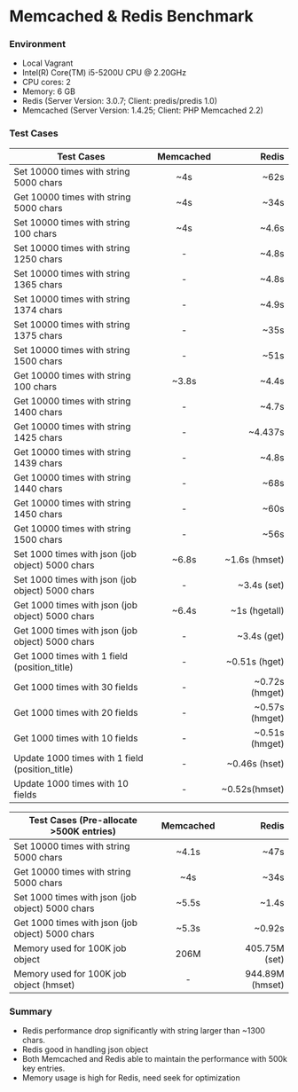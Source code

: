 # Memcached & Redis Benchmark
### Environment
- Local Vagrant 
- Intel(R) Core(TM) i5-5200U CPU @ 2.20GHz 
- CPU cores: 2
- Memory: 6 GB
- Redis (Server Version: 3.0.7; Client: predis/predis 1.0)
- Memcached (Server Version: 1.4.25; Client: PHP Memcached 2.2)

### Test Cases
| Test Cases        | Memcached           | Redis  |
| ------------- |:-------------:| -----:|
| Set 10000 times with string 5000 chars      | ~4s | ~62s |
| Get 10000 times with string 5000 chars      | ~4s | ~34s |
| Set 10000 times with string 100 chars | ~4s      |    ~4.6s | 
| Set 10000 times with string 1250 chars | -      |   ~4.8s | 
| Set 10000 times with string 1365 chars | -      |   ~4.8s | 
| Set 10000 times with string 1374 chars | -      |   ~4.9s | 
| Set 10000 times with string 1375 chars | -      |   ~35s | 
| Set 10000 times with string 1500 chars | -      |   ~51s | 
| Get 10000 times with string 100 chars | ~3.8s | ~4.4s |
| Get 10000 times with string 1400 chars | - | ~4.7s |
| Get 10000 times with string 1425 chars | - | ~4.437s |
| Get 10000 times with string 1439 chars | - | ~4.8s |
| Get 10000 times with string 1440 chars | - | ~68s |
| Get 10000 times with string 1450 chars | - | ~60s |
| Get 10000 times with string 1500 chars | - | ~56s |
| Set 1000 times with json (job object) 5000 chars | ~6.8s | ~1.6s (hmset)  |
| Set 1000 times with json (job object) 5000 chars | - | ~3.4s (set)
| Get 1000 times with json (job object) 5000 chars | ~6.4s | ~1s (hgetall) |
| Get 1000 times with json (job object) 5000 chars | - | ~3.4s (get)
| Get 1000 times with 1 field (position_title) | - | ~0.51s  (hget) |
| Get 1000 times with 30 fields | - | ~0.72s (hmget) |
| Get 1000 times with 20 fields | - | ~0.57s (hmget) |
| Get 1000 times with 10 fields | - | ~0.51s (hmget) |
| Update 1000 times with 1 field (position_title) | - | ~0.46s (hset) |
| Update 1000 times with 10 fields | - | ~0.52s(hmset) |

| Test Cases (Pre-allocate >500K entries) | Memcached   | Redis  |
| ------------- |:-------------:| -----:|
| Set 10000 times with string 5000 chars | ~4.1s | ~47s |
| Get 10000 times with string 5000 chars | ~4s | ~34s |
| Set 1000 times with json (job object) 5000 chars | ~5.5s | ~1.4s |
| Get 1000 times with json (job object) 5000 chars | ~5.3s | ~0.92s | 
| Memory used for 100K job object | 206M | 405.75M (set) |
| Memory used for 100K job object (hmset) | - | 944.89M (hmset) |

### Summary
- Redis performance drop significantly with string larger than ~1300 chars.
- Redis good in handling json object
- Both Memcached and Redis able to maintain the performance with 500k key entries.
- Memory usage is high for Redis, need seek for optimization























